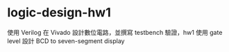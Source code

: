 # logic-design-hw1
使用 Verilog 在 Vivado 設計數位電路，並撰寫 testbench 驗證，hw1 使用 gate level 設計 BCD to seven-segment display
